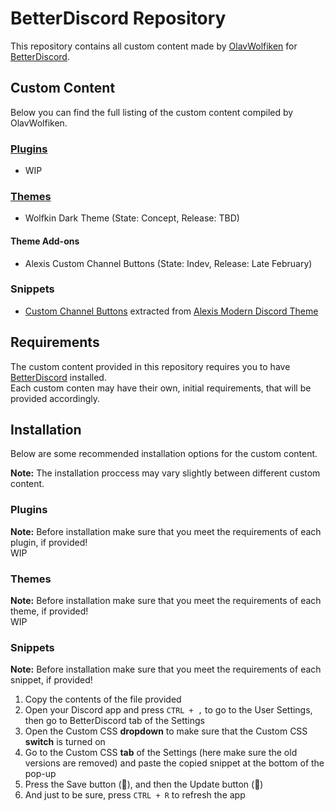 # BetterDiscord Repository
This repository contains all custom content made by [OlavWolfiken](https://github.com/OlavWolfiken) for [BetterDiscord](https://betterdiscord.app/).

## Custom Content
Below you can find the full listing of the custom content compiled by OlavWolfiken.

### [Plugins](https://olavwolfiken.github.io/BetterDiscord/Plugins)
- WIP

### [Themes](https://olavwolfiken.github.io/BetterDiscord/Themes)
- Wolfkin Dark Theme (State: Concept, Release: TBD)

#### Theme Add-ons
- Alexis Custom Channel Buttons (State: Indev, Release: Late February)

### Snippets
- [Custom Channel Buttons](https://olavwolfiken.github.io/BetterDiscord/Snippets/custom-channel-buttons.css) extracted from [Alexis Modern Discord Theme](https://alexisjonsson.github.io/BetterDiscordAddons/Themes/modern-discord.theme.css)

## Requirements
The custom content provided in this repository requires you to have [BetterDiscord](https://betterdiscord.app/) installed.<br>Each custom conten may have their own, initial requirements, that will be provided accordingly.

## Installation
Below are some recommended installation options for the custom content.

**Note:** The installation proccess may vary slightly between different custom content. 

### Plugins
**Note:** Before installation make sure that you meet the requirements of each plugin, if provided!<br>
WIP

### Themes
**Note:** Before installation make sure that you meet the requirements of each theme, if provided!<br>
WIP

### Snippets
**Note:** Before installation make sure that you meet the requirements of each snippet, if provided!
1. Copy the contents of the file provided
2. Open your Discord app and press `CTRL + ,` to go to the User Settings, then go to BetterDiscord tab of the Settings
3. Open the Custom CSS **dropdown** to make sure that the Custom CSS **switch** is turned on
4. Go to the Custom CSS **tab** of the Settings (here make sure the old versions are removed) and paste the copied snippet at the bottom of the pop-up
5. Press the Save button (💾), and then the Update button (🔄)
6. And just to be sure, press `CTRL + R` to refresh the app
